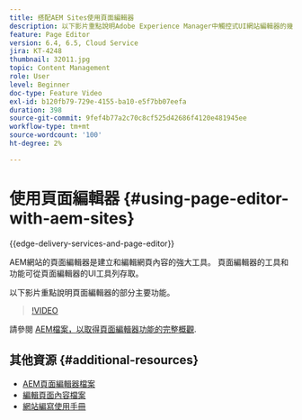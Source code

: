 ```yaml
---
title: 搭配AEM Sites使用頁面編輯器
description: 以下影片重點說明Adobe Experience Manager中觸控式UI網站編輯器的幾項主要功能。
feature: Page Editor
version: 6.4, 6.5, Cloud Service
jira: KT-4248
thumbnail: 32011.jpg
topic: Content Management
role: User
level: Beginner
doc-type: Feature Video
exl-id: b120fb79-729e-4155-ba10-e5f7bb07eefa
duration: 398
source-git-commit: 9fef4b77a2c70c8cf525d42686f4120e481945ee
workflow-type: tm+mt
source-wordcount: '100'
ht-degree: 2%

---
```


# 使用頁面編輯器 {#using-page-editor-with-aem-sites}

{{edge-delivery-services-and-page-editor}}

AEM網站的頁面編輯器是建立和編輯網頁內容的強大工具。 頁面編輯器的工具和功能可從頁面編輯器的UI工具列存取。

以下影片重點說明頁面編輯器的部分主要功能。

>[!VIDEO](https://video.tv.adobe.com/v/32011?quality=12&learn=on)


請參閱 [AEM檔案，以取得頁面編輯器功能的完整概觀](https://experienceleague.adobe.com/docs/experience-manager-cloud-service/content/sites/authoring/fundamentals/editing-content.html).

## 其他資源 {#additional-resources}

* [AEM頁面編輯器檔案](https://experienceleague.adobe.com/docs/experience-manager-cloud-service/content/sites/authoring/fundamentals/editing-content.html)
* [編輯頁面內容檔案](https://experienceleague.adobe.com/docs/experience-manager-65/authoring/authoring/editing-content.html)
* [網站編寫使用手冊](https://experienceleague.adobe.com/docs/experience-manager-65/authoring/home.html)
